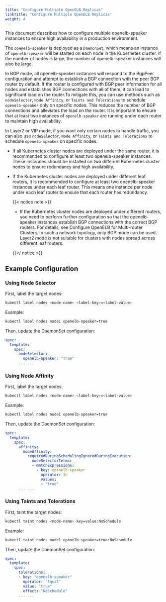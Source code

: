 ```yaml
---
title: "Configure Multiple OpenELB Replicas"
linkTitle: "Configure Multiple OpenELB Replicas"
weight: 4
---
```


This document describes how to configure multiple openelb-speaker instances to ensure high availability in a production environment.

The `openelb-speaker` is deployed as a `DaemonSet`, which means an instance of `openelb-speaker` will be started on each node in the Kubernetes cluster.  If the number of nodes is large, the number of openelb-speaker instances will also be large.

In BGP mode, all openelb-speaker instances will respond to the BgpPeer configuration and attempt to establish a BGP connection with the peer BGP router by default. If the router is configured with BGP peer information for all nodes and establishes BGP connections with all of them, it can lead to significant load on the router.To mitigate this, you can use methods such as `nodeSelector`, `Node Affinity`, or `Taints and Tolerations` to schedule `openelb-speaker` only on specific nodes. This reduces the number of BGP connections and alleviates the load on the router. It is important to ensure that at least two instances of `openelb-speaker` are running under each router to maintain high availability.

In Layer2 or VIP mode, if you want only certain nodes to handle traffic, you can also use `nodeSelector`, `Node Affinity`, or `Taints and Tolerations` to schedule `openelb-speaker` on specific nodes. 

* If all Kubernetes cluster nodes are deployed under the same router, it is recommended to configure at least two openelb-speaker instances. These instances should be installed on two different Kubernetes cluster nodes to ensure redundancy and high availability.

* If the Kubernetes cluster nodes are deployed under different leaf routers, it is recommended to configure at least two openelb-speaker instances under each leaf router. This means one instance per node under each leaf router to ensure that each router has redundancy.


  {{< notice note >}}

  * If the Kubernetes cluster nodes are deployed under different routers, you need to perform further configuration so that the openelb-speaker instances establish BGP connections with the correct BGP routers. For details, see Configure OpenELB for Multi-router Clusters. In such a network topology, only BGP mode can be used. Layer2 mode is not suitable for clusters with nodes spread across different leaf routers.

  {{</ notice >}}


## Example Configuration

### Using Node Selector
First, label the target nodes:

```bash
kubectl label nodes <node-name> <label-key>=<label-value>
```

Example:

```bash
kubectl label nodes node1 openelb-speaker=true
```

Then, update the DaemonSet configuration:


```yaml
spec:
  template:
    spec:
      nodeSelector:
        openelb-speaker: "true"
      ... ...
```

### Using Node Affinity
First, label the target nodes:


```bash
kubectl label nodes <node-name> <label-key>=<label-value>
```

Example:

```bash
kubectl label nodes node1 openelb-speaker=true
```
Then, update the DaemonSet configuration:


```yaml
spec:
  template:
    spec:
      affinity:
        nodeAffinity:
          requiredDuringSchedulingIgnoredDuringExecution:
            nodeSelectorTerms:
            - matchExpressions:
              - key: openelb-speaker
                operator: In
                values:
                - "true"
      ... ...
```

### Using Taints and Tolerations
First, taint the target nodes:

```bash
kubectl taint nodes <node-name> key=value:NoSchedule
```

Example:

```bash
kubectl taint nodes node1 openelb-speaker=true:NoSchedule
```

Then, update the DaemonSet configuration:

```yaml
spec:
  template:
    spec:
      tolerations:
      - key: "openelb-speaker"
        operator: "Equal"
        value: "true"
        effect: "NoSchedule"
      ... ...
```

